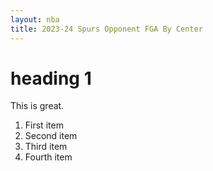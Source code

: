 ```yaml
---
layout: nba
title: 2023-24 Spurs Opponent FGA By Center
---
```


# heading 1

This is great.

1. First item
2. Second item
3. Third item
4. Fourth item

